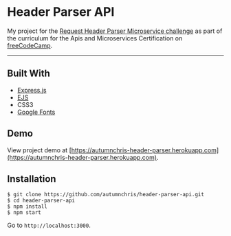 # Header Parser API

My project for the [Request Header Parser Microservice challenge](https://learn.freecodecamp.org/apis-and-microservices/apis-and-microservices-projects/request-header-parser-microservice) as part of the curriculum for the Apis and Microservices Certification on [freeCodeCamp](https://www.freecodecamp.org).

---

## Built With
* [Express.js](https://expressjs.com)
* [EJS](https://ejs.co)
* CSS3
* [Google Fonts](https://fonts.google.com)

## Demo

View project demo at [https://autumnchris-header-parser.herokuapp.com](https://autumnchris-header-parser.herokuapp.com).

## Installation

```
$ git clone https://github.com/autumnchris/header-parser-api.git
$ cd header-parser-api
$ npm install
$ npm start
```

Go to `http://localhost:3000`.
